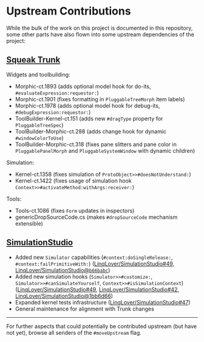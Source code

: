 # Upstream Contributions

While the bulk of the work on this project is documented in this repository, some other parts have also flown into some upstream dependencies of the project:

## [Squeak Trunk](https://source.squeak.org/trunk/)

Widgets and toolbuilding:

- Morphic-ct.1893 (adds optional model hook for do-its, `#evaluateExpression:requestor:`)
- Morphic-ct.1901 (fixes formatting in `PluggableTreeMorph` item labels)
- Morphic-ct.1978 (adds optional model hook for debug-its, `#debugExpression:requestor:`)
- ToolBuilder-Kernel-ct.151 (adds new `#dragType` property for `PluggableTreeSpec`)
- ToolBuilder-Morphic-ct.288 (adds change hook for dynamic `#windowColorToUse`)
- ToolBuilder-Morphic-ct.318 (fixes pane slitters and pane color in `PluggablePanelMorph` and `PluggableSystemWindow` with dynamic children)

Simulation:
- Kernel-ct.1358 (fixes simulation of `ProtoObject>>#doesNotUnderstand:`)
- Kernel-ct.1422 (fixes usage of simulation hook `Context>>#activateMethod:withArgs:receiver:`)

Tools:
- Tools-ct.1086 (fixes `Form` updates in inspectors)
- genericDropSourceCode.cs (makes `#dropSourceCode` mechanism extensible)

## [SimulationStudio](https://github.com/LinqLover/SimulationStudio)

- Added new `Simulator` capabilities (`#context:doSingleRelease:`, `#context:failPrimitiveWith:`) ([LinqLover/SimulationStudio#49](https://github.com/LinqLover/SimulationStudio/pull/49), [LinqLover/SimulationStudio@`b66babc`](https://github.com/LinqLover/SimulationStudio/commit/b66babc3185da3c4cecd16424b1bb3dedd34a464))
- Added new simulation hooks (`Simulator>>#customize:`, `Simulator>>#canSimulateYourself`, `Context>>#isSimulationContext`) ([LinqLover/SimulationStudio#49](https://github.com/LinqLover/SimulationStudio/pull/49), [LinqLover/SimulationStudio#42](https://github.com/LinqLover/SimulationStudio/pull/42), [LinqLover/SimulationStudio@1bb6d66](https://github.com/LinqLover/SimulationStudio/commit/1bb6d66559aedf94edf92cfe177cb129a6140ffc))
- Expanded kernel tests infrastructure ([LinqLover/SimulationStudio#47](https://github.com/LinqLover/SimulationStudio/pull/47))
- General maintenance for alignment with Trunk changes

---

For further aspects that could potentially be contributed upstream (but have not yet), browse all senders of the `#moveUpstream` flag.
